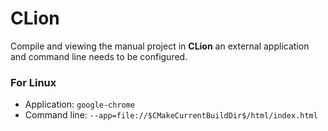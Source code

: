 # CLion

Compile and viewing the manual project in **CLion** an external application
and command line needs to be configured.

### For Linux

* Application: `google-chrome`
* Command line: `--app=file://$CMakeCurrentBuildDir$/html/index.html`
